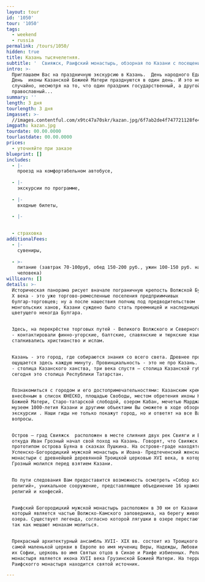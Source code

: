 ```yaml
---
layout: tour
id: '1050'
tour: '1050'
tags:
  - weekend
  - russia
permalink: /tours/1050/
hidden: true
title: Казань тысячелетняя.
subtitle: '  Свияжск, Раифский монастырь, обзорная по Казани с посещением Казанского кремля и музея 1000-летия Казани.'
intro: >-
  Приглашаем Вас на праздничную экскурсию в Казань.  День народного Единства и
  День  иконы Казанской Божией Матери празднуются в один день. И это не
  случайно, несмотря на то, что один праздник государственный, а другой
  православный...
summary: ''
length: 3 дня
tourlength: 3 дня
imgasset: >-
  //images.contentful.com/x9tc47a70skr/kazan.jpg/6f7ab2de4f747721128fe46aab3f21c7/kazan.jpg
imgpath: kazan.jpg
tourdate: 00.00.0000
tourlastdate: 00.00.0000
prices:
  - уточняйте при заказе
blueprint: []
includes:
  - |-
    проезд на комфортабельном автобусе,
     
  - |-
    экскурсии по программе,
     
  - |-
    входные билеты, 
     
  - |-

     
  - страховка
additionalFees:
  - |-
    сувениры,
     
  - >-
    питание (завтрак 70-100руб, обед 150-200 руб., ужин 100-150 руб. на
    человека)
willLearn: []
details: >-
  Историческая панорама рисует вначале пограничную крепость Волжской Булгарии. С
  Х века - это уже торгово-ремесленные поселения предприимчивых
  булгар-торговцев; ну а после нашествия полчищ под предводительством
  монгольских ханов, Казани суждено было стать преемницей и наследницей славы
  цветущего некогда Булгара.


  Здесь, на перекрёстке торговых путей - Великого Волжского и Северного пушного
  - контактировали финно-угорские, балтские, славянские и тюркские языки,
  сталкивались христианство и ислам.


  Казань - это город, где собираются знания со всего света. Древнее прошлое
  ощущается здесь каждую минуту. Провинциальность - это не про Казань. В ХV веке
  - столица Казанского ханства, три века спустя – столица Казанской губернии, а
  сегодня это столица Республики Татарстан.


  Познакомиться с городом и его достопримечательностями: Казанским кремлём,
  внесённым в список ЮНЕСКО, площадью Свободы, местом обретения иконы Казанской
  Божией Матери, Старо-татарской слободой, озером Кабан, мечетью Марджани,
  музеем 1000-летия Казани и другими объектами Вы сможете в ходе обзорной
  экскурсии . Наши гиды не только покажут город, но и ответят на все Ваши
  вопросы.


  Остров – град Свияжск  расположен в месте слияния двух рек Свияги и Волги,
  откуда Иван Грозный начал свой поход на Казань. Говорят, что Свияжск был
  прототипом острова Буяна в сказках Пушкина. На острове-граде находятся
  Успенско-Богородицкий мужской монастырь и Иоана- Предтеченский женский
  монастыри с древнейшей деревянной Троицкой церковью XVI века, в которй Иван
  Грозный молился перед взятием Казани.


  По пути следования Вам предоставится возможность осмотреть «Собор всех
  религий», уникальное сооружение, представляющее объединение 16 храмов разных
  религий и конфесий.


  Раифский Богородицкий мужской монастырь расположен в 30 км от Казани в лесу,
  который является частью Волжско-Камского заповедника, на берегу живописного
  озера. Существует легенда, согласно которой лягушки в озере перестают квакать,
  так как мешают монахам молиться.


  Прекрасный архитектурный ансамбль XVII- XIX вв. состоит из Троицкого собора
  самой маленькой церкви в Европе во имя мучениц Веры, Надежды, Любови и матери
  их Софии, церковь во имя Святых отцов в Синае и Раифе избиенных. Реликвией
  монастыря является икона XVII века Грузинской Божией Матери. На территории
  Раифскогго монастыря находится святой источник.

---
```

